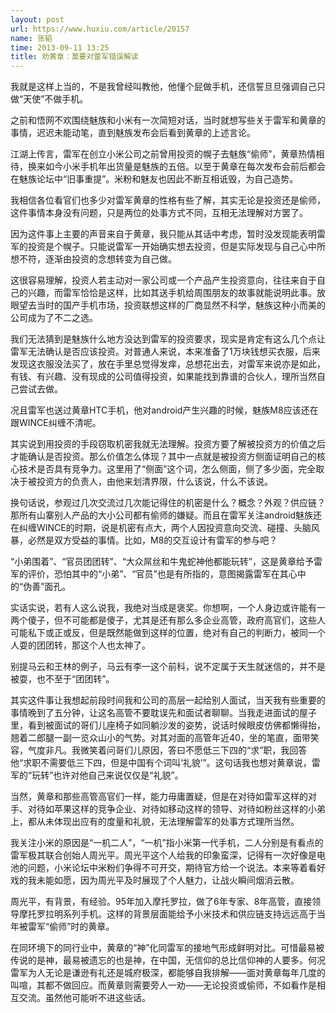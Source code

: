 ```yaml
---
layout: post
url: https://www.huxiu.com/article/20157
name: 张韬
time: 2013-09-11 13:25
title: 劝黄章：莫要对雷军错误解读
---
```

我就是这样上当的，不是我曾经叫教他，他懂个屁做手机，还信誓旦旦强调自己只做“天使”不做手机。

之前和悟网不欢围绕魅族和小米有一次简短对话，当时就想写些关于雷军和黄章的事情，迟迟未能动笔，直到魅族发布会后看到黄章的上述言论。

江湖上传言，雷军在创立小米公司之前曾用投资的幌子去魅族“偷师”，黄章热情相待，换来如今小米手机年出货量是魅族的五倍。以至于黄章在每次发布会前后都会在魅族论坛中“旧事重提”。米粉和魅友也因此不断互相诋毁，为自己造势。

我相信各位看官们也多少对雷军黄章的性格有些了解，其实无论是投资还是偷师，这件事情本身没有问题，只是两位的处事方式不同，互相无法理解对方罢了。

因为这件事上主要的声音来自于黄章，我只能从其话中考虑，暂时没发现能表明雷军的投资是个幌子。只能说雷军一开始确实想去投资，但是实际发现与自己心中所想不符，逐渐由投资的念想转变为自己做。

这很容易理解，投资人若主动对一家公司或一个产品产生投资意向，往往来自于自己的兴趣，而雷军恰恰是这样，比如其送手机给周围朋友的故事就能说明此事。放眼望去当时的国产手机市场，投资联想这样的厂商显然不科学，魅族这种小而美的公司成为了不二之选。

我们无法猜到是魅族什么地方没达到雷军的投资要求，现实是肯定有这么几个点让雷军无法确认是否应该投资。对普通人来说，本来准备了1万块钱想买衣服，后来发现这衣服没法买了，放在手里总觉得发痒，总想花出去，对雷军来说亦是如此，有钱、有兴趣、没有现成的公司值得投资，如果能找到靠谱的合伙人，理所当然自己尝试去做。

况且雷军也送过黄章HTC手机，他对android产生兴趣的时候，魅族M8应该还在跟WINCE纠缠不清呢。

其实说到用投资的手段窃取机密我就无法理解。投资方要了解被投资方的价值之后才能确认是否投资。那么价值怎么体现？其中一点就是被投资方侧面证明自己的核心技术是否具有竞争力。这里用了“侧面”这个词，怎么侧面，侧了多少面，完全取决于被投资方的负责人，由他来划清界限，什么该说，什么不该说。

换句话说，参观过几次交流过几次能记得住的机密是什么？概念？外观？供应链？那所有山寨别人产品的大小公司都有偷师的嫌疑。而且在雷军关注android魅族还在纠缠WINCE的时期，说是机密有点大，两个人因投资意向交流、碰撞、头脑风暴，必然是双方受益的事情。比如，M8的交互设计有雷军的参与吧？

“小弟围着”、“官员团团转”、“大众屌丝和牛鬼蛇神他都能玩转”，这是黄章给予雷军的评价，恐怕其中的“小弟”、“官员”也是有所指的，意图揭露雷军在其心中的“伪善”面孔。

实话实说，若有人这么说我，我绝对当成是褒奖。你想啊，一个人身边或许能有一两个傻子，但不可能都是傻子，尤其是还有那么多企业高管，政府高官们，这些人可能私下或正或反，但是既然能做到这样的位置，绝对有自己的判断力，被同一个人耍的团团转，那这个人也太神了。

别提马云和王林的例子，马云有李一这个前科，说不定属于天生就迷信的，并不是被耍，也不至于“团团转”。

其实这件事让我想起前段时间我和公司的高层一起给别人面试，当天我有些重要的事情晚到了五分钟，让这名高管不要耽误先和面试者聊聊。当我走进面试的屋子里，看到被面试的哥们儿座椅子如同躺沙发的姿势，说话时候眼皮仿佛都懒得抬，翘着二郎腿一副一览众山小的气势。对其对面的高管年近40，坐的笔直，面带笑容，气度非凡。我微笑着问哥们儿原因，答曰不愿低三下四的“求”职，我回答他“求职不需要低三下四，但是中国有个词叫‘礼貌’”。这句话我也想对黄章说，雷军的“玩转”也许对他自己来说仅仅是“礼貌”。

当然，黄章和那些高管高官们一样，能力毋庸置疑，但是在对待如雷军这样的对手、对待如苹果这样的竞争企业、对待如移动这样的领导、对待如粉丝这样的小弟上，都从未体现出应有的度量和礼貌，无法理解雷军的处事方式理所当然。

我关注小米的原因是“一机二人”，“一机”指小米第一代手机，二人分别是有看点的雷军极其联合创始人周光平。周光平这个人给我的印象蛮深，记得有一次好像是电池的问题，小米论坛中米粉们争得不可开交，期待官方给一个说法。本来等着看好戏的我未能如愿，因为周光平及时展现了个人魅力，让战火瞬间烟消云散。

周光平，有背景，有经验。95年加入摩托罗拉，做了6年专家、8年高管，直接领导摩托罗拉明系列手机。这样的背景层面能给予小米技术和供应链支持远远高于当年被雷军“偷师”时的黄章。

在同环境下的同行业中，黄章的“神”化同雷军的接地气形成鲜明对比。可惜最易被传说的是神，最易被遗忘的也是神，在中国，无信仰的总比信仰神的人要多。何况雷军为人无论是谦逊有礼还是城府极深，都能够自我排解——面对黄章每年几度的叫喧，其都不做回应。而黄章则需要旁人一劝——无论投资或偷师，不如看作是相互交流。虽然他可能听不进这些话。

